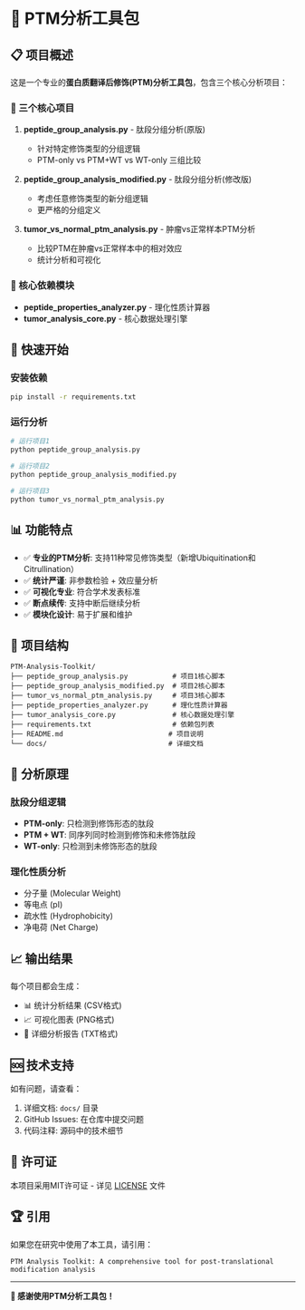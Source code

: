 # 🧬 PTM分析工具包

## 📋 项目概述

这是一个专业的**蛋白质翻译后修饰(PTM)分析工具包**，包含三个核心分析项目：

### 🎯 三个核心项目

1. **peptide_group_analysis.py** - 肽段分组分析(原版)
   - 针对特定修饰类型的分组逻辑
   - PTM-only vs PTM+WT vs WT-only 三组比较

2. **peptide_group_analysis_modified.py** - 肽段分组分析(修改版)  
   - 考虑任意修饰类型的新分组逻辑
   - 更严格的分组定义

3. **tumor_vs_normal_ptm_analysis.py** - 肿瘤vs正常样本PTM分析
   - 比较PTM在肿瘤vs正常样本中的相对效应
   - 统计分析和可视化

### 🔧 核心依赖模块

- **peptide_properties_analyzer.py** - 理化性质计算器
- **tumor_analysis_core.py** - 核心数据处理引擎

## 🚀 快速开始

### 安装依赖
```bash
pip install -r requirements.txt
```

### 运行分析
```bash
# 运行项目1
python peptide_group_analysis.py

# 运行项目2  
python peptide_group_analysis_modified.py

# 运行项目3
python tumor_vs_normal_ptm_analysis.py
```

## 📊 功能特点

 - ✅ **专业的PTM分析**: 支持11种常见修饰类型（新增Ubiquitination和Citrullination）
- ✅ **统计严谨**: 非参数检验 + 效应量分析
- ✅ **可视化专业**: 符合学术发表标准
- ✅ **断点续传**: 支持中断后继续分析
- ✅ **模块化设计**: 易于扩展和维护

## 📁 项目结构

```
PTM-Analysis-Toolkit/
├── peptide_group_analysis.py           # 项目1核心脚本
├── peptide_group_analysis_modified.py  # 项目2核心脚本  
├── tumor_vs_normal_ptm_analysis.py     # 项目3核心脚本
├── peptide_properties_analyzer.py      # 理化性质计算器
├── tumor_analysis_core.py              # 核心数据处理引擎
├── requirements.txt                    # 依赖包列表
├── README.md                          # 项目说明
└── docs/                              # 详细文档
```

## 🔬 分析原理

### 肽段分组逻辑
- **PTM-only**: 只检测到修饰形态的肽段
- **PTM + WT**: 同序列同时检测到修饰和未修饰肽段  
- **WT-only**: 只检测到未修饰形态的肽段

### 理化性质分析
- 分子量 (Molecular Weight)
- 等电点 (pI)
- 疏水性 (Hydrophobicity)
- 净电荷 (Net Charge)

## 📈 输出结果

每个项目都会生成：
- 📊 统计分析结果 (CSV格式)
- 📈 可视化图表 (PNG格式)
- 📄 详细分析报告 (TXT格式)

## 🆘 技术支持

如有问题，请查看：
1. 详细文档: `docs/` 目录
2. GitHub Issues: 在仓库中提交问题
3. 代码注释: 源码中的技术细节

## 📜 许可证

本项目采用MIT许可证 - 详见 [LICENSE](LICENSE) 文件

## 🏆 引用

如果您在研究中使用了本工具，请引用：
```
PTM Analysis Toolkit: A comprehensive tool for post-translational modification analysis
```

---

**🎉 感谢使用PTM分析工具包！**

